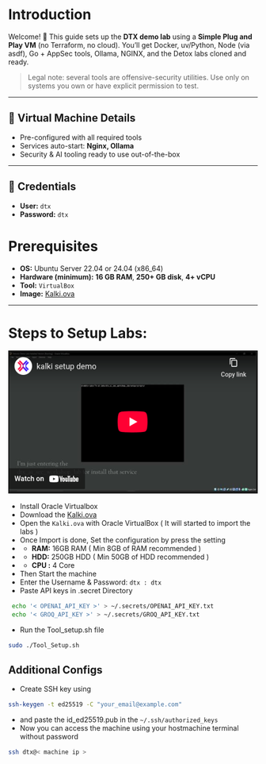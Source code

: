 # Introduction

Welcome! 🎉
This guide sets up the **DTX demo lab** using a **Simple Plug and Play VM** (no Terraform, no cloud). You’ll get Docker, uv/Python, Node (via asdf), Go + AppSec tools, Ollama, NGINX, and the Detox labs cloned and ready. 

> Legal note: several tools are offensive-security utilities. Use only on systems you own or have explicit permission to test.

---
## 📂 Virtual Machine Details
- Pre-configured with all required tools  
- Services auto-start: **Nginx, Ollama**  
- Security & AI tooling ready to use out-of-the-box  

---

## 🔑 Credentials
- **User:** `dtx`  
- **Password:** `dtx`  

# Prerequisites

* **OS:** Ubuntu Server 22.04 or 24.04 (x86\_64)
* **Hardware (minimum):** **16 GB RAM**, **250+ GB disk**, **4+ vCPU**
* **Tool:** `VirtualBox`
* **Image:** [Kalki.ova](https://huggingface.co/datasets/detoxioai/dtx-ai-sec-lab/blob/main/kalki.ova)

---


# Steps to Setup Labs:

[![Setup Tutorial](./thumbnail.png)](https://www.youtube.com/watch?v=rKCMBK2kqGM)

- Install Oracle Virtualbox
- Download the [Kalki.ova](https://huggingface.co/datasets/detoxioai/dtx-ai-sec-lab/blob/main/kalki.ova)
- Open the ```Kalki.ova``` with Oracle VirtualBox ( It will started to import the labs )
- Once Import is done, Set the configuration by press the setting
- - **RAM:** 16GB RAM ( Min 8GB of RAM recommended ) 
- - **HDD:** 250GB HDD ( Min 50GB of HDD recommended )
- - **CPU :** 4 Core 
- Then Start the machine 
- Enter the Username & Password: ``` dtx : dtx ```
- Paste API keys in .secret Directory
``` bash
 echo '< OPENAI_API_KEY >' > ~/.secrets/OPENAI_API_KEY.txt
 echo '< GROQ_API_KEY >' > ~/.secrets/GROQ_API_KEY.txt
```
- Run the Tool_setup.sh file 
``` bash
sudo ./Tool_Setup.sh 
```

## Additional Configs 
- Create SSH key using 
``` bash
ssh-keygen -t ed25519 -C "your_email@example.com"
```
- and paste the id_ed25519.pub in the ```~/.ssh/authorized_keys``` 
- Now you can access the machine using your hostmachine terminal without password 
``` bash
ssh dtx@< machine ip >
```
